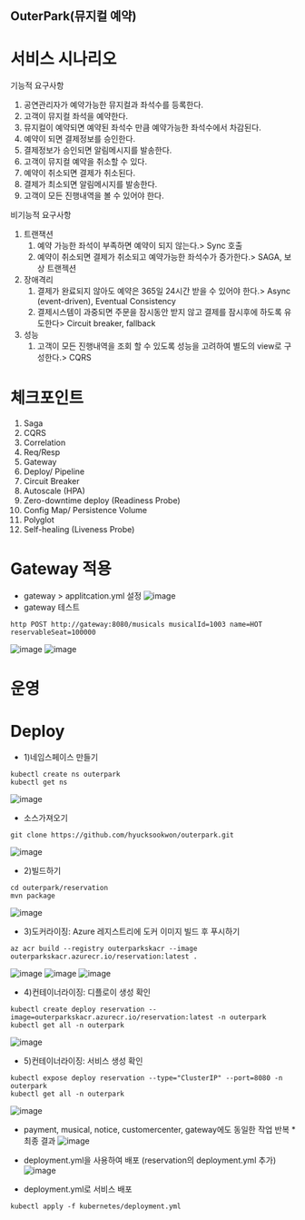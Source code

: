 ## OuterPark(뮤지컬 예약)

# 서비스 시나리오

기능적 요구사항
1. 공연관리자가 예약가능한 뮤지컬과 좌석수를 등록한다.
1. 고객이 뮤지컬 좌석을 예약한다.
1. 뮤지컬이 예약되면 예약된 좌석수 만큼 예약가능한 좌석수에서 차감된다.
1. 예약이 되면 결제정보를 승인한다.
1. 결제정보가 승인되면 알림메시지를 발송한다. 
1. 고객이 뮤지컬 예약을 취소할 수 있다. 
1. 예약이 취소되면 결제가 취소된다.
1. 결제가 최소되면 알림메시지를 발송한다.
1. 고객이 모든 진행내역을 볼 수 있어야 한다.

비기능적 요구사항
1. 트랜잭션
    1. 예약 가능한 좌석이 부족하면 예약이 되지 않는다.> Sync 호출
    1. 예약이 취소되면 결제가 취소되고 예약가능한 좌석수가 증가한다.> SAGA, 보상 트랜젝션
1. 장애격리
    1. 결제가 완료되지 않아도 예약은 365일 24시간 받을 수 있어야 한다.> Async (event-driven), Eventual Consistency
    1. 결제시스템이 과중되면 주문을 잠시동안 받지 않고 결제를 잠시후에 하도록 유도한다> Circuit breaker, fallback
1. 성능
    1. 고객이 모든 진행내역을 조회 할 수 있도록 성능을 고려하여 별도의 view로 구성한다.> CQRS


# 체크포인트

1. Saga
1. CQRS
1. Correlation
1. Req/Resp
1. Gateway
1. Deploy/ Pipeline
1. Circuit Breaker
1. Autoscale (HPA)
1. Zero-downtime deploy (Readiness Probe)
1. Config Map/ Persistence Volume
1. Polyglot
1. Self-healing (Liveness Probe)


# Gateway 적용
- gateway > applitcation.yml 설정
![image](https://user-images.githubusercontent.com/84000848/122344337-a6236380-cf81-11eb-83d9-98f2311b4f6a.png)
- gateway 테스트
```
http POST http://gateway:8080/musicals musicalId=1003 name=HOT reservableSeat=100000 
```
![image](https://user-images.githubusercontent.com/84000848/122344967-4b3e3c00-cf82-11eb-8bb1-9cd21999a6d3.png)
![image](https://user-images.githubusercontent.com/84000848/122345044-601acf80-cf82-11eb-8b79-14a11fdd838e.png)

# 운영

# Deploy

- 1)네임스페이스 만들기
```
kubectl create ns outerpark
kubectl get ns
```
![image](https://user-images.githubusercontent.com/84000848/122322035-c4786780-cf5f-11eb-904f-48d96217d2a1.png)
- 소스가져오기
```
git clone https://github.com/hyucksookwon/outerpark.git
```
![image](https://user-images.githubusercontent.com/84000848/122329826-0a87f800-cf6d-11eb-927a-688f208fab5a.png)

- 2)빌드하기
```
cd outerpark/reservation
mvn package
```
![image](https://user-images.githubusercontent.com/84000848/122330314-eb3d9a80-cf6d-11eb-82cd-8faf7b0c1de7.png)

- 3)도커라이징: Azure 레지스트리에 도커 이미지 빌드 후 푸시하기
```
az acr build --registry outerparkskacr --image outerparkskacr.azurecr.io/reservation:latest .
```
![image](https://user-images.githubusercontent.com/84000848/122330874-e3cac100-cf6e-11eb-89bf-771e533c66ef.png)
![image](https://user-images.githubusercontent.com/84000848/122330924-f513cd80-cf6e-11eb-9c72-0562a27eabcd.png)
![image](https://user-images.githubusercontent.com/84000848/122331422-c2b6a000-cf6f-11eb-8c6d-88820b5c0e20.png)

- 4)컨테이너라이징: 디플로이 생성 확인
```
kubectl create deploy reservation --image=outerparkskacr.azurecr.io/reservation:latest -n outerpark
kubectl get all -n outerpark
```
![image](https://user-images.githubusercontent.com/84000848/122331554-fb567980-cf6f-11eb-83ac-9578bd657c1c.png)

- 5)컨테이너라이징: 서비스 생성 확인
```
kubectl expose deploy reservation --type="ClusterIP" --port=8080 -n outerpark
kubectl get all -n outerpark
```
![image](https://user-images.githubusercontent.com/84000848/122331656-2771fa80-cf70-11eb-8479-aa6cfe567981.png)
- payment, musical, notice, customercenter, gateway에도 동일한 작업 반복
*최종 결과
![image](https://user-images.githubusercontent.com/84000848/122335324-0dd3b180-cf76-11eb-967a-6ddd4c7aaeaa.png)

- deployment.yml을 사용하여 배포 (reservation의 deployment.yml 추가)
![image](https://user-images.githubusercontent.com/84000848/122332320-2d1c1000-cf71-11eb-8766-b494f157f247.png)
- deployment.yml로 서비스 배포
```
kubectl apply -f kubernetes/deployment.yml
```


